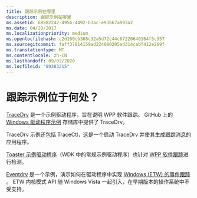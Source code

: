 ```yaml
---
title: 跟踪示例在哪里
description: 跟踪示例在哪里
ms.assetid: 68882242-4956-4492-b3ac-e93b67a993a2
ms.date: 04/20/2017
ms.localizationpriority: medium
ms.openlocfilehash: c2d160cb368c32a5d72c44c67220640164f5c357
ms.sourcegitcommit: faff37814159ad224080205ad314cabf412e269f
ms.translationtype: MT
ms.contentlocale: zh-CN
ms.lasthandoff: 09/02/2020
ms.locfileid: "89383215"
---
```

# <a name="where-are-the-tracing-samples"></a>跟踪示例位于何处？

[TraceDrv](https://github.com/Microsoft/Windows-driver-samples/tree/master/general/tracing/tracedriver) 是一个示例驱动程序，旨在说明 WPP 软件跟踪。 GitHub 上的 [Windows 驱动程序示例](https://github.com/Microsoft/Windows-driver-samples) 存储库中提供了 TraceDrv。

TraceDrv 示例还包括 TraceCtl，这是一个启动 TraceDrv 并使其生成跟踪消息的应用程序。

[Toaster 示例驱动程序](/samples/microsoft/windows-driver-samples/toaster-sample-driver/)（WDK 中的常规示例驱动程序）也针对 [WPP 软件跟踪](wpp-software-tracing.md)进行检测。

[Eventdrv](https://github.com/Microsoft/Windows-driver-samples/tree/master/general/tracing/evntdrv) 是一个示例，演示如何在驱动程序中实现 [Windows (ETW) 的事件跟踪 ](event-tracing-for-windows--etw-.md) 。 ETW 内核模式 API 随 Windows Vista 一起引入，在早期版本的操作系统中不受支持。

 

